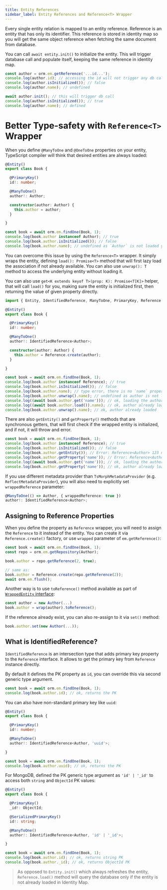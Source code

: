 ```yaml
---
title: Entity References
sidebar_label: Entity References and Reference<T> Wrapper
---
```


Every single entity relation is mapped to an entity reference. Reference is an entity that has
only its identifier. This reference is stored in identity map so you will get the same object 
reference when fetching the same document from database.

You can call `await entity.init()` to initialize the entity. This will trigger database call 
and populate itself, keeping the same reference in identity map. 

```typescript
const author = orm.em.getReference('...id...');
console.log(author.id); // accessing the id will not trigger any db call
console.log(author.isInitialized()); // false
console.log(author.name); // undefined

await author.init(); // this will trigger db call
console.log(author.isInitialized()); // true
console.log(author.name); // defined
```

# Better Type-safety with `Reference<T>` Wrapper

When you define `@ManyToOne` and `@OneToOne` properties on your entity, TypeScript compiler
will think that desired entities are always loaded:

```typescript
@Entity()
export class Book {

  @PrimaryKey()
  id!: number;

  @ManyToOne()
  author!: Author;

  constructor(author: Author) {
    this.author = author;
  }

}

const book = await orm.em.findOne(Book, 1);
console.log(book.author instanceof Author); // true
console.log(book.author.isInitialized()); // false
console.log(book.author.name); // undefined as `Author` is not loaded yet
```

You can overcome this issue by using the `Reference<T>` wrapper. It simply wraps the entity, 
defining `load(): Promise<T>` method that will first lazy load the association if not already
available. You can also use `unwrap(): T` method to access the underlying entity without loading
it.

You can also use `get<K extends keyof T>(prop: K): Promise<T[K]>` helper, that will call `load()` 
for you, making sure the entity is initialized first, then returning the value of given property 
directly. 

```typescript
import { Entity, IdentifiedReference, ManyToOne, PrimaryKey, Reference } from 'mikro-orm';

@Entity()
export class Book {

  @PrimaryKey()
  id!: number;

  @ManyToOne()
  author!: IdentifiedReference<Author>;

  constructor(author: Author) {
    this.author = Reference.create(author);
  }

}

const book = await orm.em.findOne(Book, 1);
console.log(book.author instanceof Reference); // true
console.log(book.author.isInitialized()); // false
console.log(book.author.name); // type error, there is no `name` property
console.log(book.author.unwrap().name); // undefined as author is not loaded
console.log((await book.author.get('name'))); // ok, loading the author first
console.log((await book.author.load()).name); // ok, author already loaded
console.log(book.author.unwrap().name); // ok, author already loaded
```

There are also `getEntity()` and `getProperty()` methods that are synchronous getters, 
that will first check if the wrapped entity is initialized, and if not, it will throw 
and error.

```typescript
const book = await orm.em.findOne(Book, 1);
console.log(book.author instanceof Reference); // true
console.log(book.author.isInitialized()); // false
console.log(book.author.getEntity()); // Error: Reference<Author> 123 not initialized
console.log(book.author.getProperty('name')); // Error: Reference<Author> 123 not initialized
console.log((await book.author.get('name'))); // ok, loading the author first
console.log(book.author.getProperty('name')); // ok, author already loaded
```

If you use different metadata provider than `TsMorphMetadataProvider` 
(e.g. `ReflectMetadataProvider`), you will also need to explicitly set `wrappedReference` 
parameter:

```typescript
@ManyToOne(() => Author, { wrappedReference: true })
author!: IdentifiedReference<Author>;
```

## Assigning to Reference Properties

When you define the property as `Reference` wrapper, you will need to assign the `Reference`
to it instead of the entity. You can create it via `Reference.create()` factory, or use `wrapped`
parameter of `em.getReference()`:

```typescript
const book = await orm.em.findOne(Book, 1);
const repo = orm.em.getRepository(Author);

book.author = repo.getReference(2, true);

// same as:
book.author = Reference.create(repo.getReference(2));
await orm.em.flush();
```

Another way is to use `toReference()` method available as part of 
[`WrappedEntity` interface](entity-helper.md#wrappedentity-and-wrap-helper):

```typescript
const author = new Author(...)
book.author = wrap(author).toReference();
```

If the reference already exist, you can also re-assign to it via `set()` method:

```typescript
book.author.set(new Author(...));
```

## What is IdentifiedReference?

`IdentifiedReference` is an intersection type that adds primary key property to the `Reference` 
interface. It allows to get the primary key from `Reference` instance directly.

By default it defines the PK property as `id`, you can override this via second generic type
argument.

```typescript
const book = await orm.em.findOne(Book, 1);
console.log(book.author.id); // ok, returns the PK
```

You can also have non-standard primary key like `uuid`:

```typescript
@Entity()
export class Book {

  @PrimaryKey()
  id!: number;

  @ManyToOne()
  author!: IdentifiedReference<Author, 'uuid'>;

}

const book = await orm.em.findOne(Book, 1);
console.log(book.author.uuid); // ok, returns the PK
```

For MongoDB, defined the PK generic type argument as `'id' | '_id'` to access both `string` 
and `ObjectId` PK values:

```typescript
@Entity()
export class Book {

  @PrimaryKey()
  _id!: ObjectId;

  @SerializedPrimaryKey()
  id!: string;

  @ManyToOne()
  author!: IdentifiedReference<Author, 'id' | '_id'>;

}

const book = await orm.em.findOne(Book, 1);
console.log(book.author.id); // ok, returns string PK
console.log(book.author._id); // ok, returns ObjectId PK
```

> As opposed to `Entity.init()` which always refreshes the entity, `Reference.load()` 
> method will query the database only if the entity is not already loaded in Identity Map. 
